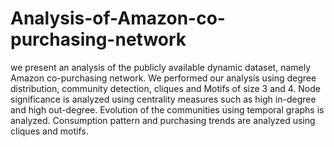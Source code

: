 # Analysis-of-Amazon-co-purchasing-network

we present an analysis of the publicly available dynamic dataset, namely Amazon co-purchasing network.
We performed our analysis using degree distribution, community detection, cliques and Motifs of size 3 and 4.
Node significance is analyzed using centrality measures such as high in-degree and high out-degree.
Evolution of the communities using temporal graphs is analyzed. Consumption pattern and purchasing trends are analyzed using cliques and motifs.
